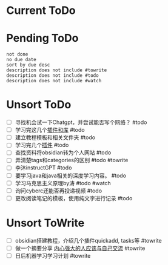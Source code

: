 
# Current ToDo


# Pending ToDo
```tasks
not done
no due date
sort by due desc
description does not include #towrite 
description does not include #todo 
description does not include #watch 
```
# Unsort ToDo
- [ ] 寻找机会试一下Chatgpt，并尝试能否写个网络？ #todo
- [ ] 学习完这几个[插件和库](https://www.bilibili.com/video/BV18Y4y1H7Gu/?vd_source=64171f856db920efec690ac6c00f5cee) #todo
- [ ] 建立教程模板和相关文件夹 #todo
- [ ] 学习完几个[插件](https://www.bilibili.com/video/BV18Y4y1H7Gu/?vd_source=64171f856db920efec690ac6c00f5cee) #todo
- [ ] 查找资料将obsidian转为个人网站 #todo
- [ ] 弄清楚tags和categories的区别 #todo #towrite
- [ ] 李沐instructGPT #todo
- [ ] 要学习java和java相关的深度学习内容。 #todo 
- [ ] 学习马克思主义原理by涛 #todo #watch 
- [ ] 询问cyberc还能否再投递视频 #todo
- [ ] 更改阅读笔记的模板，使用纯文字进行记录 #todo
# Unsort ToWrite
- [ ] obsidian搭建教程，介绍几个插件quickadd, tasks等 #towrite 
- [ ] 做一个摘要分享 [内心强大的人应该与自己交流](https://www.zhihu.com/question/520495704/answer/2457153119) #towrite
- [ ] 日后机器学习学习计划 #towrite